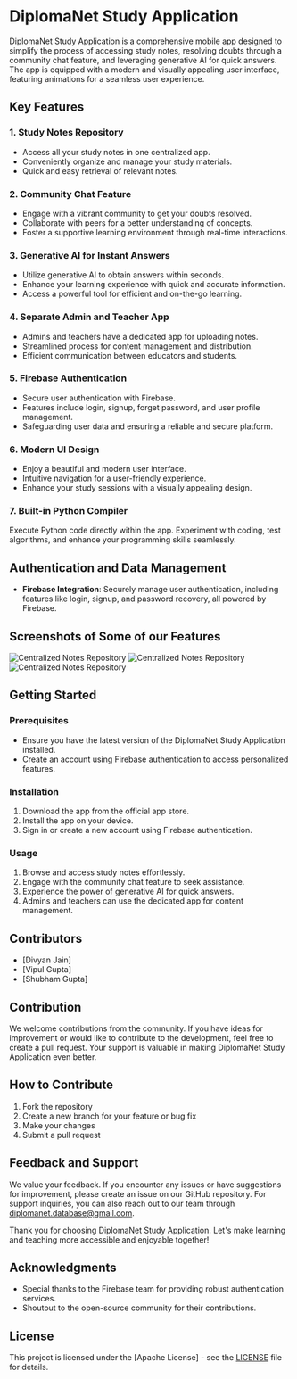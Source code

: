 # DiplomaNet Study Application

DiplomaNet Study Application is a comprehensive mobile app designed to simplify the process of accessing study notes, resolving doubts through a community chat feature, and leveraging generative AI for quick answers. The app is equipped with a modern and visually appealing user interface, featuring animations for a seamless user experience.

## Key Features

### 1. Study Notes Repository
- Access all your study notes in one centralized app.
- Conveniently organize and manage your study materials.
- Quick and easy retrieval of relevant notes.

### 2. Community Chat Feature
- Engage with a vibrant community to get your doubts resolved.
- Collaborate with peers for a better understanding of concepts.
- Foster a supportive learning environment through real-time interactions.

### 3. Generative AI for Instant Answers
- Utilize generative AI to obtain answers within seconds.
- Enhance your learning experience with quick and accurate information.
- Access a powerful tool for efficient and on-the-go learning.

### 4. Separate Admin and Teacher App
- Admins and teachers have a dedicated app for uploading notes.
- Streamlined process for content management and distribution.
- Efficient communication between educators and students.

### 5. Firebase Authentication
- Secure user authentication with Firebase.
- Features include login, signup, forget password, and user profile management.
- Safeguarding user data and ensuring a reliable and secure platform.

### 6. Modern UI Design
- Enjoy a beautiful and modern user interface.
- Intuitive navigation for a user-friendly experience.
- Enhance your study sessions with a visually appealing design.

### 7. Built-in Python Compiler
Execute Python code directly within the app. Experiment with coding, test algorithms, and enhance your programming skills seamlessly.

## Authentication and Data Management
- **Firebase Integration**: Securely manage user authentication, including features like login, signup, and password recovery, all powered by Firebase.

## Screenshots of Some of our Features
![Centralized Notes Repository](https://example.com/images/notes_screenshot.png)
![Centralized Notes Repository](https://example.com/images/notes_screenshot.png)
![Centralized Notes Repository](https://example.com/images/notes_screenshot.png)

## Getting Started

### Prerequisites
- Ensure you have the latest version of the DiplomaNet Study Application installed.
- Create an account using Firebase authentication to access personalized features.

### Installation
1. Download the app from the official app store.
2. Install the app on your device.
3. Sign in or create a new account using Firebase authentication.

### Usage
1. Browse and access study notes effortlessly.
2. Engage with the community chat feature to seek assistance.
3. Experience the power of generative AI for quick answers.
4. Admins and teachers can use the dedicated app for content management.

## Contributors
- [Divyan Jain]
- [Vipul Gupta]
- [Shubham Gupta]

## Contribution

We welcome contributions from the community. If you have ideas for improvement or would like to contribute to the development, feel free to create a pull request. Your support is valuable in making DiplomaNet Study Application even better.

## How to Contribute

1. Fork the repository
2. Create a new branch for your feature or bug fix
3. Make your changes
4. Submit a pull request

## Feedback and Support

We value your feedback. If you encounter any issues or have suggestions for improvement, please create an issue on our GitHub repository. For support inquiries, you can also reach out to our team through [diplomanet.database@gmail.com](mailto:diplomanet.database@gmail.com).

Thank you for choosing DiplomaNet Study Application. Let's make learning and teaching more accessible and enjoyable together!
  
## Acknowledgments
- Special thanks to the Firebase team for providing robust authentication services.
- Shoutout to the open-source community for their contributions.

## License
This project is licensed under the [Apache License] - see the [LICENSE](LICENSE) file for details.

